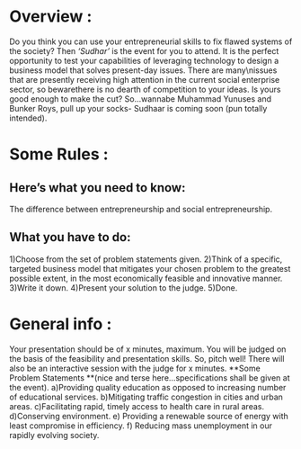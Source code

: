 <!-- TITLE: Sudhar -->
<!-- SUBTITLE: A quick summary of Sudhar -->

# Overview :
Do you think you can use your entrepreneurial skills to fix flawed systems of the society? 
Then *‘Sudhar’* is the event for you to attend. It is the perfect opportunity to test your capabilities of leveraging technology to design a business model that solves present-day issues. There are many\nissues that are presently receiving high attention in the current social enterprise sector, so bewarethere is no dearth of competition to your ideas. Is yours good enough to make the cut? So…wannabe Muhammad Yunuses and Bunker Roys, pull up your socks- Sudhaar is coming soon (pun totally intended). 
# Some Rules : 
## Here’s what you need to know:
The difference between entrepreneurship and social entrepreneurship.
## What you have to do: 
1)Choose from the set of problem statements given. 
2)Think of a specific, targeted business model that mitigates your chosen problem to the greatest possible extent, in the most economically feasible and innovative manner. 
3)Write it down. 
4)Present your solution to the judge. 
5)Done. 
# General info :
Your presentation should be of x minutes, maximum. You will be judged on the basis of the feasibility and presentation skills. So, pitch well! 
There will also be an interactive session with the judge for x minutes. 
**Some Problem Statements **(nice and terse here…specifications shall be given at the event). 
a)Providing quality education as opposed to increasing number of educational services. 
b)Mitigating traffic congestion in cities and urban areas. 
c)Facilitating rapid, timely access to health care in rural areas. 
d)Conserving environment.
e) Providing a renewable source of energy with least compromise in efficiency.
f) Reducing mass unemployment in our rapidly evolving society.

